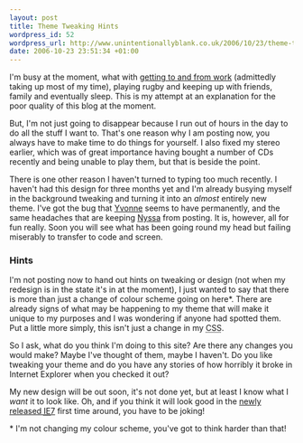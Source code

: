 ```yaml
---
layout: post
title: Theme Tweaking Hints
wordpress_id: 52
wordpress_url: http://www.unintentionallyblank.co.uk/2006/10/23/theme-tweaking-hints/
date: 2006-10-23 23:51:34 +01:00
---
```

<p>I'm busy at the moment, what with <a href="http://www.unintentionallyblank.co.uk/2006/10/15/commuting-not-a-way-of-life/">getting to and from work</a> (admittedly taking up most of my time), playing rugby and keeping up with friends, family and eventually sleep. This is my attempt at an explanation for the poor quality of this blog at the moment.</p>
<p>But, I'm not just going to disappear because I run out of hours in the day to do all the stuff I want to. That's one reason why I am posting now, you always have to make time to do things for yourself. I also fixed my stereo earlier, which was of great importance having bought a number of CDs recently and being unable to play them, but that is beside the point.</p>
<p>There is one other reason I haven't turned to typing too much recently. I haven't had this design for three months yet and I'm already busying myself in the background tweaking and turning it into an <em>almost</em> entirely new theme. I've got the bug that <a href="http://nektros.com/2006/10/04/theme-tweakers-arent-the-poor-mans-web-designer/">Yvonne</a> seems to have permanently, and the same headaches that are keeping <a href="http://nyssajbrown.net/blog/2006/10/21/over-tweaking-causes-headaches/">Nyssa</a>  from posting. It is, however, all for fun really. Soon you will see what has been going round my head but failing miserably to transfer to code and screen.</p>
<h3>Hints</h3>
<p>I'm not posting now to hand out hints on tweaking or design (not when my redesign is in the state it's in at the moment), I just wanted to say that there is more than just a change of colour scheme going on here*. There are already signs of what may be happening to my theme that will make it unique to my purposes and I was wondering if anyone had spotted them. Put a little more simply, this isn't just a change in my <abbr title="Cascading Style Sheet">CSS</abbr>.</p>
<p>So I ask, what do you think I'm doing to this site? Are there any changes you would make? Maybe I've thought of them, maybe I haven't. Do you like tweaking your theme and do you have any stories of how horribly it broke in Internet Explorer when you checked it out?</p>
<p>My new design will be out soon, it's not done yet, but at least I know what I <em>want</em> it to look like. Oh, and if you think it will look good in the <a href="http://www.unintentionallyblank.co.uk/2006/10/19/internet-explorer-7-released/">newly released <abbr title="Internet Explorer">IE</abbr>7</a> first time around, you have to be joking!</p>
<p>* I'm not changing my colour scheme, you've got to think harder than that!</p>
